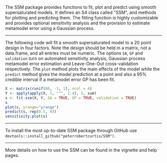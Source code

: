 <!-- README.md is generated from README.Rmd. Please edit that file -->
The SSM package provides functions to fit, plot and predict using smooth supersaturated models. It defines an S4 class called "SSM", and methods for plotting and predicting them. The fitting function is highly customizable and provides optional sensitivity analysis and the provision to estimate metamodel error using a Gaussian process.

------------------------------------------------------------------------

The following code will fit a smooth supersaturated model to a 20 point design in four factors. Note the design should be held in a matrix, not a data.frame, and all entries must be numeric. The options `SA`, `GP` and `validation` turn on automated sensitivity analysis, Gaussian process metamodel error estimation and Leave-One-Out cross-validation respectively. The `plot` method plots the main effects of the model while the `predict` method gives the model prediction at a point and also a 95% credible interval if a metamodel error GP has been fit.

``` r
X <- matrix(runif(80, -1, 1), ncol = 4)
Y <- apply(apply(X, 1, "^", 1:4), 2, sum)
s <- fit.ssm(X, Y, SA = TRUE, GP = TRUE, validation = TRUE)
s
plot(s, yrange="yrange")
predict(s, rep(0.5, 4))
sensitivity.plot(s)
```

------------------------------------------------------------------------

To install the most up-to-date SSM package through GitHub use `devtools::install_github("peterrobertcurtis/SSM")`.

------------------------------------------------------------------------

More details on how to use the SSM can be found in the vignette and help pages.
